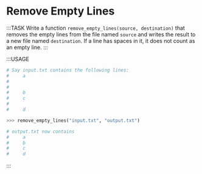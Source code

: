 # Remove Empty Lines

:::TASK
Write a function `remove_empty_lines(source, destination)` that removes the empty lines from the file named `source` and writes the result to a new file named `destination`.
If a line has spaces in it, it does not count as an empty line.
:::

:::USAGE

```python
# Say input.txt contains the following lines:
#     a
#
#
#     b
#     c
#
#     d

>>> remove_empty_lines("input.txt", "output.txt")

# output.txt now contains
#     a
#     b
#     c
#     d
```

:::

